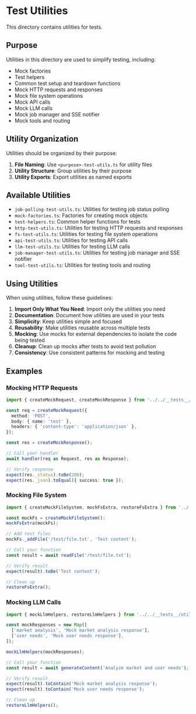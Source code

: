 # Test Utilities

This directory contains utilities for tests.

## Purpose

Utilities in this directory are used to simplify testing, including:

- Mock factories
- Test helpers
- Common test setup and teardown functions
- Mock HTTP requests and responses
- Mock file system operations
- Mock API calls
- Mock LLM calls
- Mock job manager and SSE notifier
- Mock tools and routing

## Utility Organization

Utilities should be organized by their purpose:

1. **File Naming**: Use `<purpose>-test-utils.ts` for utility files
2. **Utility Structure**: Group utilities by their purpose
3. **Utility Exports**: Export utilities as named exports

## Available Utilities

- `job-polling-test-utils.ts`: Utilities for testing job status polling
- `mock-factories.ts`: Factories for creating mock objects
- `test-helpers.ts`: Common helper functions for tests
- `http-test-utils.ts`: Utilities for testing HTTP requests and responses
- `fs-test-utils.ts`: Utilities for testing file system operations
- `api-test-utils.ts`: Utilities for testing API calls
- `llm-test-utils.ts`: Utilities for testing LLM calls
- `job-manager-test-utils.ts`: Utilities for testing job manager and SSE notifier
- `tool-test-utils.ts`: Utilities for testing tools and routing

## Using Utilities

When using utilities, follow these guidelines:

1. **Import Only What You Need**: Import only the utilities you need
2. **Documentation**: Document how utilities are used in your tests
3. **Simplicity**: Keep utilities simple and focused
4. **Reusability**: Make utilities reusable across multiple tests
5. **Mocking**: Use mocks for external dependencies to isolate the code being tested
6. **Cleanup**: Clean up mocks after tests to avoid test pollution
7. **Consistency**: Use consistent patterns for mocking and testing

## Examples

### Mocking HTTP Requests

```typescript
import { createMockRequest, createMockResponse } from '../../__tests__/utils/http-test-utils';

const req = createMockRequest({
  method: 'POST',
  body: { name: 'test' },
  headers: { 'content-type': 'application/json' },
});

const res = createMockResponse();

// Call your handler
await handler(req as Request, res as Response);

// Verify response
expect(res._status).toBe(200);
expect(res._json).toEqual({ success: true });
```

### Mocking File System

```typescript
import { createMockFileSystem, mockFsExtra, restoreFsExtra } from '../../__tests__/utils/fs-test-utils';

const mockFs = createMockFileSystem();
mockFsExtra(mockFs);

// Add test files
mockFs._addFile('/test/file.txt', 'Test content');

// Call your function
const result = await readFile('/test/file.txt');

// Verify result
expect(result).toBe('Test content');

// Clean up
restoreFsExtra();
```

### Mocking LLM Calls

```typescript
import { mockLlmHelpers, restoreLlmHelpers } from '../../__tests__/utils/llm-test-utils';

const mockResponses = new Map([
  ['market analysis', 'Mock market analysis response'],
  ['user needs', 'Mock user needs response'],
]);

mockLlmHelpers(mockResponses);

// Call your function
const result = await generateContent('Analyze market and user needs');

// Verify result
expect(result).toContain('Mock market analysis response');
expect(result).toContain('Mock user needs response');

// Clean up
restoreLlmHelpers();
```
